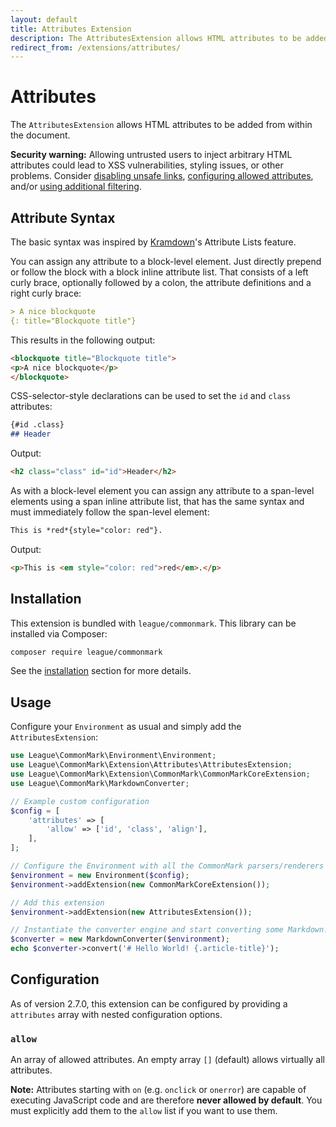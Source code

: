 ```yaml
---
layout: default
title: Attributes Extension
description: The AttributesExtension allows HTML attributes to be added from within the document.
redirect_from: /extensions/attributes/
---
```


# Attributes

The `AttributesExtension` allows HTML attributes to be added from within the document.

**Security warning:** Allowing untrusted users to inject arbitrary HTML attributes could lead to XSS vulnerabilities, styling issues, or other problems. Consider [disabling unsafe links](/2.7/security/#unsafe-links), [configuring allowed attributes](#configuration), and/or [using additional filtering](/2.7/security/#additional-filtering).

## Attribute Syntax

The basic syntax was inspired by [Kramdown](http://kramdown.gettalong.org/syntax.html#attribute-list-definitions)'s Attribute Lists feature.

You can assign any attribute to a block-level element. Just directly prepend or follow the block with a block inline attribute list.
That consists of a left curly brace, optionally followed by a colon, the attribute definitions and a right curly brace:

```markdown
> A nice blockquote
{: title="Blockquote title"}
```

This results in the following output:

```html
<blockquote title="Blockquote title">
<p>A nice blockquote</p>
</blockquote>
```

CSS-selector-style declarations can be used to set the `id` and `class` attributes:

```markdown
{#id .class}
## Header
```

Output:

```html
<h2 class="class" id="id">Header</h2>
```

As with a block-level element you can assign any attribute to a span-level elements using a span inline attribute list,
that has the same syntax and must immediately follow the span-level element:

```markdown
This is *red*{style="color: red"}.
```

Output:

```html
<p>This is <em style="color: red">red</em>.</p>
```

## Installation

This extension is bundled with `league/commonmark`. This library can be installed via Composer:

```bash
composer require league/commonmark
```

See the [installation](/2.7/installation/) section for more details.

## Usage

Configure your `Environment` as usual and simply add the `AttributesExtension`:

```php
use League\CommonMark\Environment\Environment;
use League\CommonMark\Extension\Attributes\AttributesExtension;
use League\CommonMark\Extension\CommonMark\CommonMarkCoreExtension;
use League\CommonMark\MarkdownConverter;

// Example custom configuration
$config = [
    'attributes' => [
        'allow' => ['id', 'class', 'align'],
    ],
];

// Configure the Environment with all the CommonMark parsers/renderers
$environment = new Environment($config);
$environment->addExtension(new CommonMarkCoreExtension());

// Add this extension
$environment->addExtension(new AttributesExtension());

// Instantiate the converter engine and start converting some Markdown!
$converter = new MarkdownConverter($environment);
echo $converter->convert('# Hello World! {.article-title}');
```

## Configuration

As of version 2.7.0, this extension can be configured by providing a `attributes` array with nested configuration options.

### `allow`

An array of allowed attributes. An empty array `[]` (default) allows virtually all attributes.

**Note:** Attributes starting with `on` (e.g. `onclick` or `onerror`) are capable of executing JavaScript code and are therefore **never allowed by default**. You must explicitly add them to the `allow` list if you want to use them.
